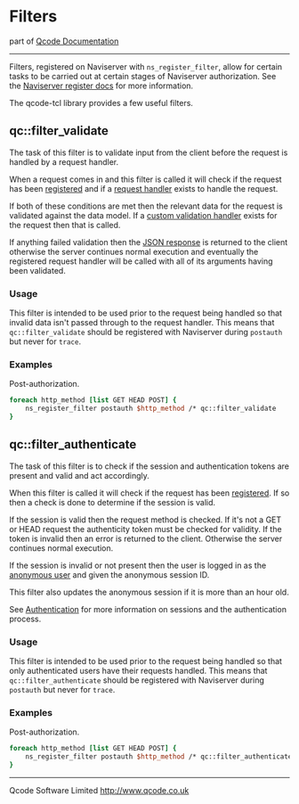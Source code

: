 Filters
=======
part of [Qcode Documentation](index.md)

* * *

Filters, registered on Naviserver with `ns_register_filter`, allow for certain tasks to be carried out at certain stages of Naviserver authorization. See the [Naviserver register docs] for more information.

The qcode-tcl library provides a few useful filters.


qc::filter_validate
---------------

The task of this filter is to validate input from the client before the request is handled by a request handler.

When a request comes in and this filter is called it will check if the request has been [registered] and if a [request handler] exists to handle the request.

If both of these conditions are met then the relevant data for the request is validated against the data model. If a [custom validation handler] exists for the request then that is called.

If anything failed validation then the [JSON response] is returned to the client otherwise the server continues normal execution and eventually the registered request handler will be called with all of its arguments having been validated.

### Usage

This filter is intended to be used prior to the request being handled so that invalid data isn't passed through to the request handler. This means that `qc::filter_validate` should be registered with Naviserver during `postauth` but never for `trace`.

### Examples

Post-authorization.

```tcl
foreach http_method [list GET HEAD POST] {
    ns_register_filter postauth $http_method /* qc::filter_validate
}
```


qc::filter_authenticate
-------------------

The task of this filter is to check if the session and authentication tokens are present and valid and act accordingly.

When this filter is called it will check if the request has been [registered]. If so then a check is done to determine if the session is valid.

If the session is valid then the request method is checked. If it's not a GET or HEAD request the authenticity token must be checked for validity. If the token is invalid then an error is returned to the client. Otherwise  the server continues normal execution.

If the session is invalid or not present then the user is logged in as the [anonymous user] and given the anonymous session ID.

This filter also updates the anonymous session if it is more than an hour old.

See [Authentication] for more information on sessions and the authentication process.

### Usage

This filter is intended to be used prior to the request being handled so that only authenticated users have their requests handled. This means that `qc::filter_authenticate` should be registered with Naviserver during `postauth` but never for `trace`.

### Examples

Post-authorization.

```tcl
foreach http_method [list GET HEAD POST] {
    ns_register_filter postauth $http_method /* qc::filter_authenticate
}
```

* * *

Qcode Software Limited <http://www.qcode.co.uk>

[Naviserver register docs]: http://naviserver.sourceforge.net/n/naviserver/files/ns_register.html#3
[JSON response]: global-json-response.md
[registered]: registration.md
[request handler]: registration.md
[custom validation handler]: registration.md
[anonymous user]: auth.md
[Authentication]: auth.md